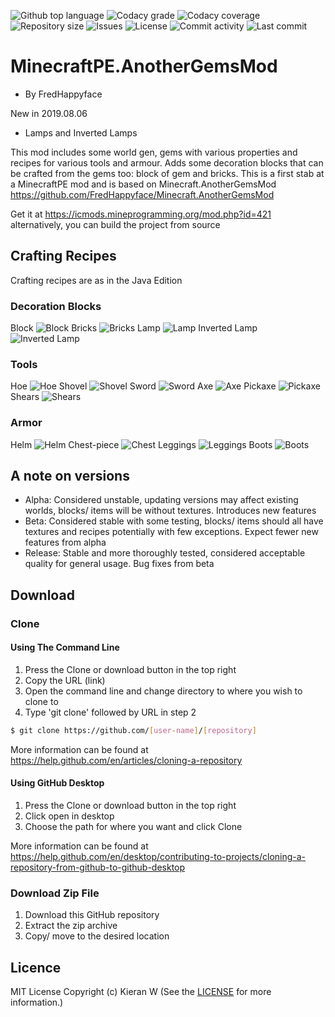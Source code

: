 <p float="left">
<img src="https://img.shields.io/github/languages/top/fredhappyface/MinecraftPE.AnotherGemsMod.svg?style=flat-square" alt="Github top language">
<img src="https://img.shields.io/codacy/grade/d90ed163cb9c430b9ad3de704dac1c0c.svg?style=flat-square" alt="Codacy grade">
<img src="https://img.shields.io/codacy/coverage/d90ed163cb9c430b9ad3de704dac1c0c.svg?style=flat-square" alt="Codacy coverage">
<img src="https://img.shields.io/github/repo-size/fredhappyface/MinecraftPE.AnotherGemsMod.svg?style=flat-square" alt="Repository size">
<img src="https://img.shields.io/github/issues/fredhappyface/MinecraftPE.AnotherGemsMod.svg?style=flat-square" alt="Issues">
<img src="https://img.shields.io/github/license/fredhappyface/MinecraftPE.AnotherGemsMod.svg?style=flat-square" alt="License">
<img src="https://img.shields.io/github/commit-activity/m/fredhappyface/MinecraftPE.AnotherGemsMod.svg?style=flat-square" alt="Commit activity">
<img src="https://img.shields.io/github/last-commit/fredhappyface/MinecraftPE.AnotherGemsMod.svg?style=flat-square" alt="Last commit">
</p>

# MinecraftPE.AnotherGemsMod
- By FredHappyface

New in 2019.08.06
- Lamps and Inverted Lamps 

This mod includes some world gen, gems with various properties and recipes for various tools and armour. Adds some decoration blocks that can be crafted from the gems too: block of gem and bricks. This is a first stab at a MinecraftPE mod and is based on Minecraft.AnotherGemsMod https://github.com/FredHappyface/Minecraft.AnotherGemsMod

Get it at https://icmods.mineprogramming.org/mod.php?id=421
alternatively, you can build the project from source

## Crafting Recipes 

Crafting recipes are as in the Java Edition 

### Decoration Blocks

Block 
![Block ](https://raw.githubusercontent.com/FredHappyface/Minecraft.AnotherGemsMod/master/readme-assets/screenshots/crafting/block.PNG "Block ")
Bricks
![Bricks](https://raw.githubusercontent.com/FredHappyface/Minecraft.AnotherGemsMod/master/readme-assets/screenshots/crafting/bricks.PNG "Bricks")
Lamp 
![Lamp ](https://raw.githubusercontent.com/FredHappyface/Minecraft.AnotherGemsMod/master/readme-assets/screenshots/crafting/lamp.PNG "Lamp ")
Inverted Lamp
![Inverted Lamp](https://raw.githubusercontent.com/FredHappyface/Minecraft.AnotherGemsMod/master/readme-assets/screenshots/crafting/lamp_inverted.PNG "Inverted Lamp")

### Tools 

Hoe 
![Hoe](https://raw.githubusercontent.com/FredHappyface/Minecraft.AnotherGemsMod/master/readme-assets/screenshots/crafting/hoe.PNG "Hoe")
Shovel 
![Shovel](https://raw.githubusercontent.com/FredHappyface/Minecraft.AnotherGemsMod/master/readme-assets/screenshots/crafting/shovel.PNG "Shovel")
Sword
![Sword](https://raw.githubusercontent.com/FredHappyface/Minecraft.AnotherGemsMod/master/readme-assets/screenshots/crafting/sword.PNG "Sword")
Axe 
![Axe ](https://raw.githubusercontent.com/FredHappyface/Minecraft.AnotherGemsMod/master/readme-assets/screenshots/crafting/axe.PNG "Axe ")
Pickaxe 
![Pickaxe ](https://raw.githubusercontent.com/FredHappyface/Minecraft.AnotherGemsMod/master/readme-assets/screenshots/crafting/pickaxe.PNG "Pickaxe ")
Shears 
![Shears ](https://raw.githubusercontent.com/FredHappyface/Minecraft.AnotherGemsMod/master/readme-assets/screenshots/crafting/shears.PNG "Shears ")

### Armor 

Helm
![Helm](https://raw.githubusercontent.com/FredHappyface/Minecraft.AnotherGemsMod/master/readme-assets/screenshots/crafting/helm.PNG "Helm")
Chest-piece
![Chest](https://raw.githubusercontent.com/FredHappyface/Minecraft.AnotherGemsMod/master/readme-assets/screenshots/crafting/chest.PNG "Chest")
Leggings 
![Leggings ](https://raw.githubusercontent.com/FredHappyface/Minecraft.AnotherGemsMod/master/readme-assets/screenshots/crafting/leggings.PNG "Leggings ")
Boots 
![Boots ](https://raw.githubusercontent.com/FredHappyface/Minecraft.AnotherGemsMod/master/readme-assets/screenshots/crafting/boots.PNG "Boots ")


## A note on versions 
- Alpha: Considered unstable, updating versions may affect existing worlds, blocks/ items will be without textures. Introduces new features
- Beta: Considered stable with some testing, blocks/ items should all have textures and recipes potentially with few exceptions. Expect fewer new features from alpha
- Release: Stable and more thoroughly tested, considered acceptable quality for general usage. Bug fixes from beta 

## Download
### Clone
#### Using The Command Line 
1. Press the Clone or download button in the top right
2. Copy the URL (link)
3. Open the command line and change directory to where you wish to clone to
4. Type 'git clone' followed by URL in step 2
```bash
$ git clone https://github.com/[user-name]/[repository]
```

More information can be found at https://help.github.com/en/articles/cloning-a-repository 

#### Using GitHub Desktop
1. Press the Clone or download button in the top right
2. Click open in desktop
3. Choose the path for where you want and click Clone

More information can be found at https://help.github.com/en/desktop/contributing-to-projects/cloning-a-repository-from-github-to-github-desktop 

### Download Zip File

1. Download this GitHub repository
2. Extract the zip archive
3. Copy/ move to the desired location


## Licence 
MIT License
Copyright (c) Kieran W
(See the [LICENSE](/LICENSE.md) for more information.)

